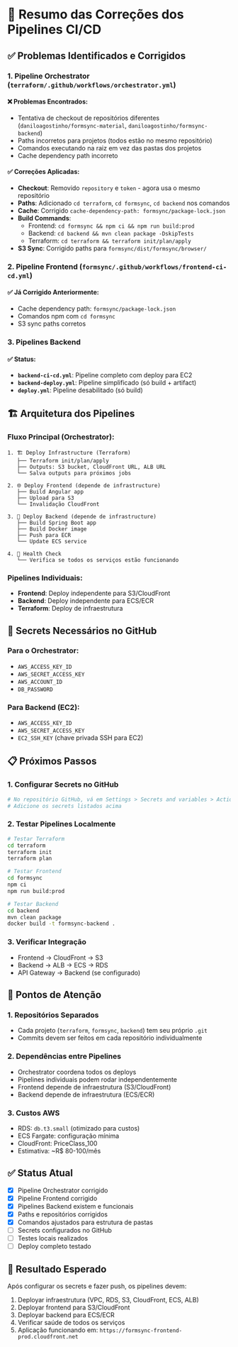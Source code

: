 # 🔧 Resumo das Correções dos Pipelines CI/CD

## ✅ Problemas Identificados e Corrigidos

### 1. **Pipeline Orchestrator (`terraform/.github/workflows/orchestrator.yml`)**

#### ❌ Problemas Encontrados:
- Tentativa de checkout de repositórios diferentes (`daniloagostinho/formsync-material`, `daniloagostinho/formsync-backend`)
- Paths incorretos para projetos (todos estão no mesmo repositório)
- Comandos executando na raiz em vez das pastas dos projetos
- Cache dependency path incorreto

#### ✅ Correções Aplicadas:
- **Checkout**: Removido `repository` e `token` - agora usa o mesmo repositório
- **Paths**: Adicionado `cd terraform`, `cd formsync`, `cd backend` nos comandos
- **Cache**: Corrigido `cache-dependency-path: formsync/package-lock.json`
- **Build Commands**: 
  - Frontend: `cd formsync && npm ci && npm run build:prod`
  - Backend: `cd backend && mvn clean package -DskipTests`
  - Terraform: `cd terraform && terraform init/plan/apply`
- **S3 Sync**: Corrigido paths para `formsync/dist/formsync/browser/`

### 2. **Pipeline Frontend (`formsync/.github/workflows/frontend-ci-cd.yml`)**

#### ✅ Já Corrigido Anteriormente:
- Cache dependency path: `formsync/package-lock.json`
- Comandos npm com `cd formsync`
- S3 sync paths corretos

### 3. **Pipelines Backend**

#### ✅ Status:
- **`backend-ci-cd.yml`**: Pipeline completo com deploy para EC2
- **`backend-deploy.yml`**: Pipeline simplificado (só build + artifact)
- **`deploy.yml`**: Pipeline desabilitado (só build)

## 🏗️ Arquitetura dos Pipelines

### Fluxo Principal (Orchestrator):
```
1. 🏗️ Deploy Infrastructure (Terraform)
   ├── Terraform init/plan/apply
   ├── Outputs: S3 bucket, CloudFront URL, ALB URL
   └── Salva outputs para próximos jobs

2. 🌐 Deploy Frontend (depende de infrastructure)
   ├── Build Angular app
   ├── Upload para S3
   └── Invalidação CloudFront

3. 🚀 Deploy Backend (depende de infrastructure)
   ├── Build Spring Boot app
   ├── Build Docker image
   ├── Push para ECR
   └── Update ECS service

4. 🏥 Health Check
   └── Verifica se todos os serviços estão funcionando
```

### Pipelines Individuais:
- **Frontend**: Deploy independente para S3/CloudFront
- **Backend**: Deploy independente para ECS/ECR
- **Terraform**: Deploy de infraestrutura

## 🔑 Secrets Necessários no GitHub

### Para o Orchestrator:
- `AWS_ACCESS_KEY_ID`
- `AWS_SECRET_ACCESS_KEY`
- `AWS_ACCOUNT_ID`
- `DB_PASSWORD`

### Para Backend (EC2):
- `AWS_ACCESS_KEY_ID`
- `AWS_SECRET_ACCESS_KEY`
- `EC2_SSH_KEY` (chave privada SSH para EC2)

## 📋 Próximos Passos

### 1. **Configurar Secrets no GitHub**
```bash
# No repositório GitHub, vá em Settings > Secrets and variables > Actions
# Adicione os secrets listados acima
```

### 2. **Testar Pipelines Localmente**
```bash
# Testar Terraform
cd terraform
terraform init
terraform plan

# Testar Frontend
cd formsync
npm ci
npm run build:prod

# Testar Backend
cd backend
mvn clean package
docker build -t formsync-backend .
```

### 3. **Verificar Integração**
- Frontend → CloudFront → S3
- Backend → ALB → ECS → RDS
- API Gateway → Backend (se configurado)

## 🚨 Pontos de Atenção

### 1. **Repositórios Separados**
- Cada projeto (`terraform`, `formsync`, `backend`) tem seu próprio `.git`
- Commits devem ser feitos em cada repositório individualmente

### 2. **Dependências entre Pipelines**
- Orchestrator coordena todos os deploys
- Pipelines individuais podem rodar independentemente
- Frontend depende de infraestrutura (S3/CloudFront)
- Backend depende de infraestrutura (ECS/ECR)

### 3. **Custos AWS**
- RDS: `db.t3.small` (otimizado para custos)
- ECS Fargate: configuração mínima
- CloudFront: PriceClass_100
- Estimativa: ~R$ 80-100/mês

## ✅ Status Atual

- [x] Pipeline Orchestrator corrigido
- [x] Pipeline Frontend corrigido
- [x] Pipelines Backend existem e funcionais
- [x] Paths e repositórios corrigidos
- [x] Comandos ajustados para estrutura de pastas
- [ ] Secrets configurados no GitHub
- [ ] Testes locais realizados
- [ ] Deploy completo testado

## 🎯 Resultado Esperado

Após configurar os secrets e fazer push, os pipelines devem:
1. Deployar infraestrutura (VPC, RDS, S3, CloudFront, ECS, ALB)
2. Deployar frontend para S3/CloudFront
3. Deployar backend para ECS/ECR
4. Verificar saúde de todos os serviços
5. Aplicação funcionando em: `https://formsync-frontend-prod.cloudfront.net`

